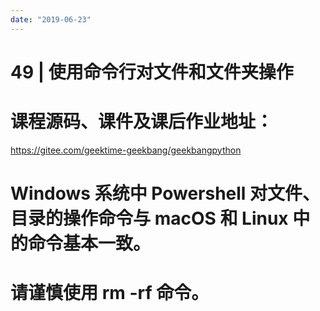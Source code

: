 ```yaml
---
date: "2019-06-23"
---  
```

      
# 49 | 使用命令行对文件和文件夹操作
# 课程源码、课件及课后作业地址：

<https://gitee.com/geektime-geekbang/geekbangpython>

# Windows 系统中 Powershell 对文件、目录的操作命令与 macOS 和 Linux 中的命令基本一致。

# 请谨慎使用 rm -rf 命令。

<!-- [[[read_end]]] -->